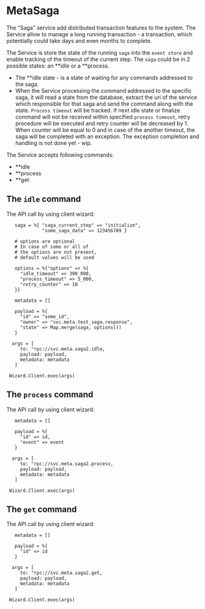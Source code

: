 # MetaSaga

The "Saga" service add distributed transaction features to the system.
The Service allow to manage a long running transaction - a transaction, which potentially could take days and even months to complete.

The Service is store the state of the running `saga` into the `event store` and enable tracking of the timeout of the current step. 
The `saga` could be in 2 possible states: an **idle or a **process. 
 - The **idle state - is a state of waiting for any commands addressed to the saga.
 - When the Service processing the command addressed to the specific saga, it will read a state from the database, 
   extract the uri of the service which responsible for that saga and send the command along with the state. `Process timeout` will be tracked.
   If next idle state or finalize command will not be received within specified `process timeout`, retry procedure will be executed and 
   retry counter will be decreased by 1. When counter will be equal to 0 and in case of the another timeout, the saga will be completed 
   with an exception. The exception completion and handling is not done yet - wip. 

The Service accepts following commands:
 - **idle
 - **process
 - **get
 
## The `idle` command

 The API call by using client wizard:
 
 ```
    saga = %{ "saga_current_step" => "initialize",
              "some_saga_data" => 123456789 }

    # options are optional
    # In case of some or all of 
    # the options are not present,
    # default values will be used

    options = %{"options" => %{
      "idle_timeout" => 300_000,
      "process_timeout" => 5_000,
      "retry_counter" => 10
    }}
    
    metadata = []

    payload = %{
      "id" => "some_id",
      "owner" => "svc.meta.test_saga.response",
      "state" => Map.merge(saga, options())
    }

   args = [
      to: "rpc://svc.meta.saga2.idle,
      payload: payload,
      metadata: metadata
    ]

  Wizard.Client.exec(args)
 ```

## The `process` command

 The API call by using client wizard:

 ```
    metadata = []

    payload = %{
      "id" => id,
      "event" => event
    }

   args = [
      to: "rpc://svc.meta.saga2.process,
      payload: payload,
      metadata: metadata
    ]

  Wizard.Client.exec(args)
 ```

## The `get` command

 The API call by using client wizard:

 ```
    metadata = []

    payload = %{
      "id" => id
    }

   args = [
      to: "rpc://svc.meta.saga2.get,
      payload: payload,
      metadata: metadata
    ]

  Wizard.Client.exec(args)
 ```
